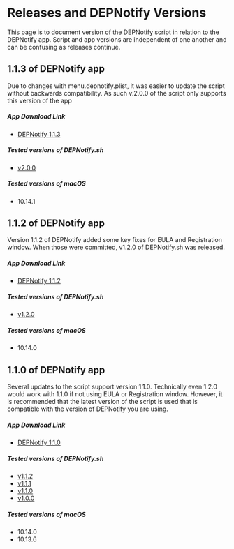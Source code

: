 # Releases and DEPNotify Versions

This page is to document version of the DEPNotify script in relation to the DEPNotify app. Script and app versions are independent of one another and can be confusing as releases continue.

## 1.1.3 of DEPNotify app
Due to changes with menu.depnotify.plist, it was easier to update the script without backwards compatibility. As such v.2.0.0 of the script only supports this version of the app

##### App Download Link
* [DEPNotify 1.1.3](https://macadmins.slack.com/files/U5BPXF1A9/FEREQGPGD/depnotify.zip)

##### Tested versions of DEPNotify.sh
* [v2.0.0](https://github.com/jamf/DEPNotify-Starter/releases/tag/v2.0.0)

##### Tested versions of macOS
* 10.14.1

## 1.1.2 of DEPNotify app
Version 1.1.2 of DEPNotify added some key fixes for EULA and Registration window. When those were committed, v1.2.0 of DEPNotify.sh was released.

##### App Download Link
* [DEPNotify 1.1.2 ](https://files.slack.com/files-pri/T04QVKUQG-FDURXEYUS/download/depnotify-1.1.2.zip)

##### Tested versions of DEPNotify.sh
* [v1.2.0](https://github.com/jamf/DEPNotify-Starter/releases/tag/v1.2.0)

##### Tested versions of macOS
* 10.14.0

## 1.1.0 of DEPNotify app
Several updates to the script support version 1.1.0. Technically even 1.2.0 would work with 1.1.0 if not using EULA or Registration window. However, it is recommended that the latest version of the script is used that is compatible with the version of DEPNotify you are using.

##### App Download Link
* [DEPNotify 1.1.0 ](https://gitlab.com/Mactroll/DEPNotify/uploads/bb828a261a0fdce50861031ffda3061d/DEPNotify-1.1.0.pkg)

##### Tested versions of DEPNotify.sh
* [v1.1.2](https://github.com/jamf/DEPNotify-Starter/releases/tag/v1.1.2)
* [v1.1.1](https://github.com/jamf/DEPNotify-Starter/releases/tag/v1.1.1)
* [v1.1.0](https://github.com/jamf/DEPNotify-Starter/releases/tag/v1.1.0)
* [v1.0.0](https://github.com/jamf/DEPNotify-Starter/releases/tag/v1.0.0)

##### Tested versions of macOS
* 10.14.0
* 10.13.6
